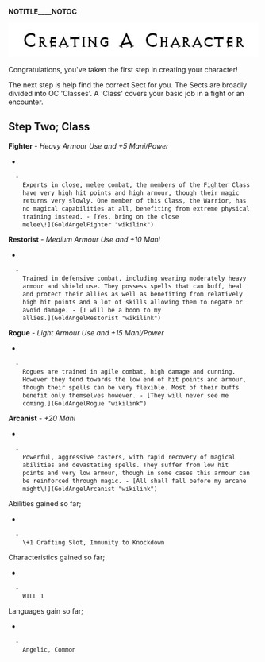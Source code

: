__NOTITLE____NOTOC__

<div class="center" style="width: auto; margin-left: auto; margin-right: auto;">

![<File:CharGen.jpg>](CharGen.jpg "File:CharGen.jpg")

</div>

Congratulations, you've taken the first step in creating your
character\!

The next step is help find the correct Sect for you. The Sects are
broadly divided into OC 'Classes'. A 'Class' covers your basic job in a
fight or an encounter.

## **Step Two; Class**

**Fighter** - *Heavy Armour Use and +5 Mani/Power*

  -

      -
        Experts in close, melee combat, the members of the Fighter Class
        have very high hit points and high armour, though their magic
        returns very slowly. One member of this Class, the Warrior, has
        no magical capabilities at all, benefiting from extreme physical
        training instead. - [Yes, bring on the close
        melee\!](GoldAngelFighter "wikilink")

**Restorist** - *Medium Armour Use and +10 Mani*

  -

      -
        Trained in defensive combat, including wearing moderately heavy
        armour and shield use. They possess spells that can buff, heal
        and protect their allies as well as benefiting from relatively
        high hit points and a lot of skills allowing them to negate or
        avoid damage. - [I will be a boon to my
        allies.](GoldAngelRestorist "wikilink")

**Rogue** - *Light Armour Use and +15 Mani/Power*

  -

      -
        Rogues are trained in agile combat, high damage and cunning.
        However they tend towards the low end of hit points and armour,
        though their spells can be very flexible. Most of their buffs
        benefit only themselves however. - [They will never see me
        coming.](GoldAngelRogue "wikilink")

**Arcanist** - *+20 Mani*

  -

      -
        Powerful, aggressive casters, with rapid recovery of magical
        abilities and devastating spells. They suffer from low hit
        points and very low armour, though in some cases this armour can
        be reinforced through magic. - [All shall fall before my arcane
        might\!](GoldAngelArcanist "wikilink")

Abilities gained so far;

  -

      -
        \+1 Crafting Slot, Immunity to Knockdown

Characteristics gained so far;

  -

      -
        WILL 1

Languages gain so far;

  -

      -
        Angelic, Common